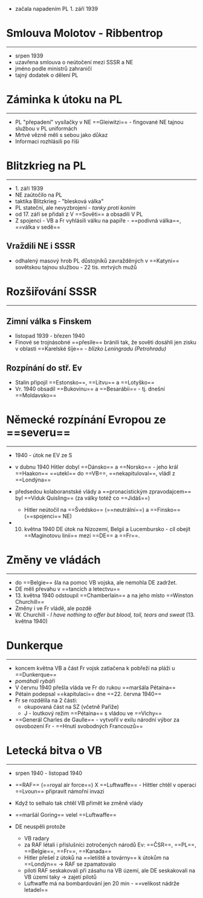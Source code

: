 - začala napadením PL 1. září 1939

# Smlouva Molotov - Ribbentrop
---
- srpen 1939
- uzavřena smlouva o neútočení mezi SSSR a NE
- jméno podle ministrů zahraničí
- tajný dodatek o dělení PL

# Záminka k útoku na PL
---
- PL "přepadení" vysílačky v NE ==Gleiwitzi== - fingované NE tajnou službou v PL uniformách
- Mrtvé vězně měli s sebou jako důkaz
- Informaci rozhlásili po říši

# Blitzkrieg na PL
---
- 1\. září 1939
- NE zaútočilo na PL
- taktika Blitzkrieg - "blesková válka"
- PL stateční, ale nevyzbrojení - _tanky proti koním_
- od 17. září se přidali z V ==Sověti== a obsadili V PL
- Z spojenci - VB a Fr vyhlásili válku na papíře - ==podivná válka==, ==válka v sedě==

## Vraždili NE i SSSR
- odhalený masový hrob PL důstojníků zavražděných v ==Katyni== sovětskou tajnou službou - 22 tis. mrtvých mužů

# Rozšiřování SSSR
---
## Zimní válka s Finskem
- listopad 1939 - březen 1940
- Finové se trojnásobné ==přesile== bránili tak, že sověti dosáhli jen zisku v oblasti ==Karelské šíje== - _blízko Leningradu (Petrohradu)_
## Rozpínání do stř. Ev
- Stalin připojil ==Estonsko==, ==Litvu== a ==Lotyško==
- Vr. 1940 obsadil ==Bukovinu== a ==Besarábii== - tj. dnešní ==Moldavsko==

# Německé rozpínání Evropou ze ==severu==
---
- 1940 - útok ne EV ze S
- v dubnu 1940 Hitler dobyl ==Dánsko== a ==Norsko== - jeho král ==Haakon== ==utekl== do ==VB==, ==nekapituloval==, vládl z ==Londýna==
- předsedou kolaboranstské vlády a ==pronacistickým zpravodajcem== byl ==Viduk Quisling== (za války totéž co ==Jidáš==)
	- Hitler neútočil na ==Švédsko== (==neutrální==) a ==Finsko== (==spojenci== NE)

- 10. května 1940 DE útok na Nizozemí, Belgii a Lucembursko - cíl obejít ==Maginotovu linii== mezi ==DE== a ==Fr==.

# Změny ve vládách
---
- do ==Belgie== šla na pomoc VB vojska, ale nemohla DE zadržet.
- DE měli převahu v ==tancích a letectvu==
- 13\. května 1940 odstoupil ==Chamberlain== a na jeho místo ==Winston Churchill==
- Změny i ve Fr vládě, ale pozdě
- W. Churchill - _I have nothing to offer but blood, toil, tears and sweat_ (13. května 1940)

# Dunkerque
---
- koncem května VB a část Fr vojsk zatlačena k pobřeží na pláži u ==Dunkerque==
- _pomáhali rybáři_
- V červnu 1940 přešla vláda ve Fr do rukou ==maršála Pétaina==
- Pétain podepsal ==kapitulaci== dne ==22. června 1940==
- Fr se rozdělila na 2 části:
	- okupovaná část na SZ (včetně Paříže)
	- J - loutkový režim ==Pétaina== s vládou ve ==Vichy==
- ==Generál Charles de Gaulle== - vytvořil v exilu národní výbor za osvobození Fr - ==Hnutí svobodných Francouzů==

# Letecká bitva o VB
---
- srpen 1940 - listopad 1940
- ==RAF== (==royal air force==) X ==Luftwaffe== - Hittler chtěl v operaci ==Lvoun== připravit námořní invazi
- Když to selhalo tak chtěl VB přimět ke změně vlády
- ==maršál Goring== velel ==Luftwaffe==

- DE neuspěli protože
	- VB radary
	- za RAF létali i příslušníci zotročených národů Ev: ==ČSR==, ==PL==, ==Belgie==, ==Fr==, ==Kanada==
	- Hitler přešel z útoků na ==letiště a továrny== k útokům na ==Londýn==  $\longrightarrow$ RAF se zpamatovalo
	- piloti RAF seskakovali při zásahu na VB území, ale DE seskakovali na VB území taky  $\longrightarrow$ zajetí pilotů
	- Luftwaffe má na bombardování jen 20 min - ==velikost nádrže letadel==
